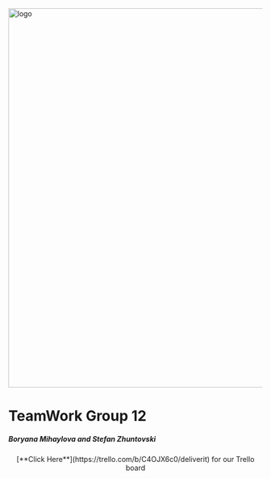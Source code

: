 <img src="https://i.ibb.co/YykdR9c/t121.png)" alt="logo" width="750px" style="margin-top: 40px;"/>

# TeamWork Group 12
##### Boryana Mihaylova and Stefan Zhuntovski

<p align="center">
[**Click Here**](https://trello.com/b/C4OJX6c0/deliverit) for our Trello board
